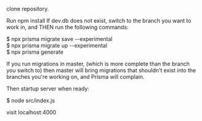 clone repository.

Run npm install If dev.db does not exist, switch to the branch you want to work in, and THEN run the following commands:

$ npx prisma migrate save --experimental <br/>
$ npx prisma migrate up --experimental <br/>
$ npx prisma generate <br/>

If you run migrations in master, (which is more complete than the branch you switch to) then master will bring migrations that shouldn't exist into the branches you're working on, and Prisma will complain.

Then startup server when ready:

$ node src/index.js <br/>

visit localhost:4000
